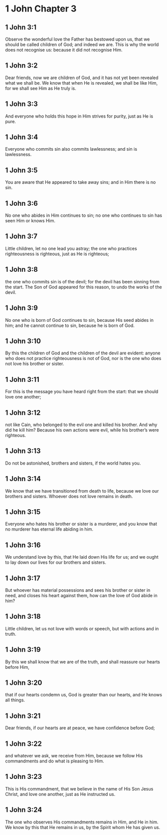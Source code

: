# 1 John Chapter 3

## 1 John 3:1

Observe the wonderful love the Father has bestowed upon us, that we should be called children of God; and indeed we are. This is why the world does not recognise us: because it did not recognise Him.

## 1 John 3:2

Dear friends, now we are children of God, and it has not yet been revealed what we shall be. We know that when He is revealed, we shall be like Him, for we shall see Him as He truly is.

## 1 John 3:3

And everyone who holds this hope in Him strives for purity, just as He is pure.

## 1 John 3:4

Everyone who commits sin also commits lawlessness; and sin is lawlessness.

## 1 John 3:5

You are aware that He appeared to take away sins; and in Him there is no sin.

## 1 John 3:6

No one who abides in Him continues to sin; no one who continues to sin has seen Him or knows Him.

## 1 John 3:7

Little children, let no one lead you astray; the one who practices righteousness is righteous, just as He is righteous;

## 1 John 3:8

the one who commits sin is of the devil; for the devil has been sinning from the start. The Son of God appeared for this reason, to undo the works of the devil.

## 1 John 3:9

No one who is born of God continues to sin, because His seed abides in him; and he cannot continue to sin, because he is born of God.

## 1 John 3:10

By this the children of God and the children of the devil are evident: anyone who does not practice righteousness is not of God, nor is the one who does not love his brother or sister.

## 1 John 3:11

For this is the message you have heard right from the start: that we should love one another;

## 1 John 3:12

not like Cain, who belonged to the evil one and killed his brother. And why did he kill him? Because his own actions were evil, while his brother’s were righteous.

## 1 John 3:13

Do not be astonished, brothers and sisters, if the world hates you.

## 1 John 3:14

We know that we have transitioned from death to life, because we love our brothers and sisters. Whoever does not love remains in death.

## 1 John 3:15

Everyone who hates his brother or sister is a murderer, and you know that no murderer has eternal life abiding in him.

## 1 John 3:16

We understand love by this, that He laid down His life for us; and we ought to lay down our lives for our brothers and sisters.

## 1 John 3:17

But whoever has material possessions and sees his brother or sister in need, and closes his heart against them, how can the love of God abide in him?

## 1 John 3:18

Little children, let us not love with words or speech, but with actions and in truth.

## 1 John 3:19

By this we shall know that we are of the truth, and shall reassure our hearts before Him,

## 1 John 3:20

that if our hearts condemn us, God is greater than our hearts, and He knows all things.

## 1 John 3:21

Dear friends, if our hearts are at peace, we have confidence before God;

## 1 John 3:22

and whatever we ask, we receive from Him, because we follow His commandments and do what is pleasing to Him.

## 1 John 3:23

This is His commandment, that we believe in the name of His Son Jesus Christ, and love one another, just as He instructed us.

## 1 John 3:24

The one who observes His commandments remains in Him, and He in him. We know by this that He remains in us, by the Spirit whom He has given us.
